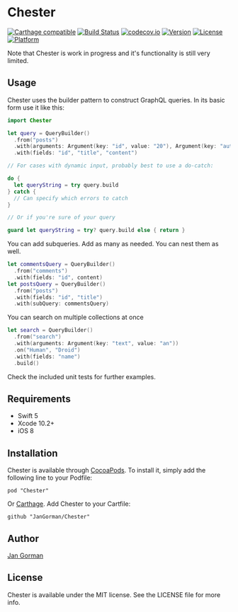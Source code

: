 # Chester

[![Carthage compatible](https://img.shields.io/badge/Carthage-compatible-4BC51D.svg?style=flat)](https://github.com/Carthage/Carthage)
[![Build Status](https://travis-ci.org/JanGorman/Chester.svg?branch=master&style=flat)](https://travis-ci.org/JanGorman/Chester)
[![codecov.io](https://codecov.io/github/JanGorman/Chester/coverage.svg?branch=master)](https://codecov.io/github/JanGorman/Chester?branch=master)
[![Version](https://img.shields.io/cocoapods/v/Chester.svg?style=flat)](http://cocoapods.org/pods/Chester)
[![License](https://img.shields.io/cocoapods/l/Chester.svg?style=flat)](http://cocoapods.org/pods/Chester)
[![Platform](https://img.shields.io/cocoapods/p/Chester.svg?style=flat)](http://cocoapods.org/pods/Chester)

Note that Chester is work in progress and it's functionality is still very limited.

## Usage

Chester uses the builder pattern to construct GraphQL queries. In its basic form use it like this:

```swift
import Chester

let query = QueryBuilder()
  .from("posts")
  .with(arguments: Argument(key: "id", value: "20"), Argument(key: "author", value: "Chester"))
  .with(fields: "id", "title", "content")

// For cases with dynamic input, probably best to use a do-catch:

do {
  let queryString = try query.build
} catch {
  // Can specify which errors to catch
}

// Or if you're sure of your query

guard let queryString = try? query.build else { return }
```

You can add subqueries. Add as many as needed. You can nest them as well.

```swift
let commentsQuery = QueryBuilder()
  .from("comments")
  .with(fields: "id", content)
let postsQuery = QueryBuilder()
  .from("posts")
  .with(fields: "id", "title")
  .with(subQuery: commentsQuery)
```

You can search on multiple collections at once

```swift
let search = QueryBuilder()
  .from("search")
  .with(arguments: Argument(key: "text", value: "an"))
  .on("Human", "Droid")
  .with(fields: "name")
  .build()
```

Check the included unit tests for further examples.

## Requirements

* Swift 5
* Xcode 10.2+
* iOS 8

## Installation

Chester is available through [CocoaPods](http://cocoapods.org). To install
it, simply add the following line to your Podfile:

    pod "Chester"

Or [Carthage](https://github.com/Carthage/Carthage). Add Chester to your Cartfile:

    github "JanGorman/Chester"

## Author

[Jan Gorman](https://twitter.com/JanGorman)

## License

Chester is available under the MIT license. See the LICENSE file for more info.
